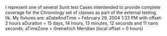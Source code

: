 I represent one of several Sunit test Cases intentended to provide complete coverage for the Chronology set of classes as part of the external testing. tlk.My fixtures are:aDateAndTime = February 29, 2004 1:33 PM with offset: 2 hoursaDuration = 15 days, 14 hours, 13 minutes, 12 seconds and 11 nano seconds.aTimeZone =  Grenwhich Meridian (local offset = 0 hours) 